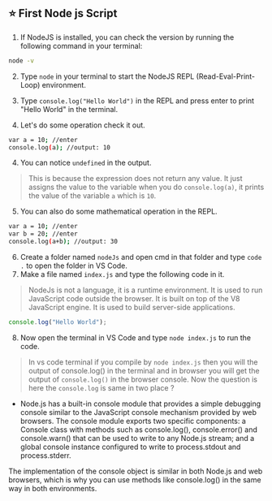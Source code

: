## ⭐ First Node js Script

1. If NodeJS is installed, you can check the version by running the following command in your terminal:
```bash
node -v
```
2. Type `node` in your terminal to start the NodeJS REPL (Read-Eval-Print-Loop) environment.

3. Type `console.log("Hello World")` in the REPL and press enter to print "Hello World" in the terminal.
4. Let's do some operation check it out.
```bash
var a = 10; //enter
console.log(a); //output: 10
```
4. You can notice `undefined` in the output.
> This is because the expression does not return any value. It just assigns the value to the variable when you do `console.log(a)`, it prints the value of the variable `a` which is `10`.

5. You can also do some mathematical operation in the REPL.
```bash
var a = 10; //enter
var b = 20; //enter
console.log(a+b); //output: 30
```
6. Create a folder named `nodeJs` and open cmd in that folder and type `code .` to open the folder in VS Code.
7. Make a file named `index.js` and type the following code in it.
> NodeJs is not a language, it is a runtime environment. It is used to run JavaScript code outside the browser. It is built on top of the V8 JavaScript engine. It is used to build server-side applications.
```js
console.log("Hello World");
```
8. Now open the terminal in VS Code and type `node index.js` to run the code.



> In vs code terminal if you compile by `node index.js` then you will the output of console.log() in the terminal and in browser you will get the output of `console.log()` in the browser console. Now the question is here the `console.log` is same in two place ?

- Node.js has a built-in console module that provides a simple debugging console similar to the JavaScript console mechanism provided by web browsers. The console module exports two specific components: a Console class with methods such as console.log(), console.error() and console.warn() that can be used to write to any Node.js stream; and a global console instance configured to write to process.stdout and process.stderr.

The implementation of the console object is similar in both Node.js and web browsers, which is why you can use methods like console.log() in the same way in both environments.
